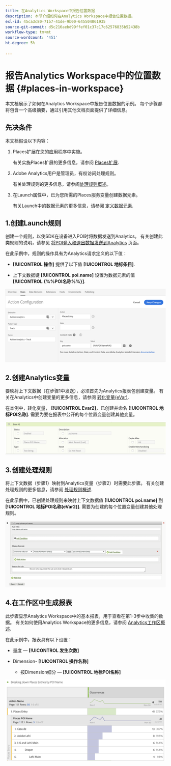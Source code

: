 ```yaml
---
title: 在Analytics Workspace中报告位置数据
description: 本节介绍如何在Analytics Workspace中报告位置数据。
exl-id: 45ca3c80-71b7-41de-9b00-645504061935
source-git-commit: d5c216aebd99ffef01c37c17c62576835b52438b
workflow-type: tm+mt
source-wordcount: '451'
ht-degree: 5%

---
```


# 报告Analytics Workspace中的位置数据 {#places-in-workspace}

本文档展示了如何在Analytics Workspace中报告位置数据的示例。 每个步骤都将包含一个高级摘要，通过引用其他文档页面提供了详细信息。

## 先决条件

本文档假设以下内容：

1. Places扩展在您的应用程序中实施。

   有关实施Places扩展的更多信息，请参阅 [Places扩展](/help/places-ext-aep-sdks/places-extension/places-extension.md).

1. Adobe Analytics用户是管理员，有权访问处理规则。

   有关处理规则的更多信息，请参阅[处理规则概述](https://experienceleague.adobe.com/docs/analytics/admin/admin-tools/manage-report-suites/edit-report-suite/report-suite-general/c-processing-rules/processing-rules.html)。

1. 在Launch属性中，已为您所需的Places服务变量创建数据元素。

   有关Launch中的数据元素的更多信息，请参阅 [定义数据元素](/help/use-places-launch-workflow/define-data-elements.md).


## 1.创建Launch规则

创建一个规则，以使SDK在设备进入POI时将数据发送到Analytics。 有关创建此类规则的说明，请参见 [将POI登入和退出数据发送到Analytics](/help/use-places-with-other-solutions/places-adobe-analytics/use-places-adobe-analytics.md) 页面。

在此示例中，规则的操作具有为Analytics请求定义的以下值：

* **[!UICONTROL 操作]** 提供了以下值 **[!UICONTROL 地标条目]**.

* 上下文数据键 **[!UICONTROL poi.name]** 设置为数据元素的值 **[!UICONTROL {%%POI名称%%}]**.

![&quot;设置操作&quot;](/help/assets/pt-setAction.png)

## 2.创建Analytics变量

要映射上下文数据（在步骤1中发送），必须首先为Analytics报表包创建变量。 有关在Analytics中创建变量的更多信息，请参阅 [转化变量(eVar)](https://experienceleague.adobe.com/docs/analytics/implementation/vars/page-vars/evar.html?lang=zh-Hans).

在本例中，转化变量， **[!UICONTROL Evar2]**，已创建并命名 **[!UICONTROL 地标POI名称]**. 需要为要在报表中公开的每个位置变量创建其他变量。

![&quot;创建analytics变量&quot;](/help/assets/aa-evar.png)

## 3.创建处理规则

将上下文数据（步骤1）映射到Analytics变量（步骤2）时需要此步骤。 有关创建处理规则的更多信息，请参阅 [处理规则概述](https://experienceleague.adobe.com/docs/analytics/admin/admin-tools/manage-report-suites/edit-report-suite/report-suite-general/c-processing-rules/processing-rules.html).

在此示例中，已创建处理规则来映射上下文数据值 **[!UICONTROL poi.name]** 到 **[!UICONTROL 地标POI名称(eVar2)]**. 需要为创建的每个位置变量创建其他处理规则。

![&quot;创建处理规则&quot;](/help/assets/aa-processing-rule.png)

## 4.在工作区中生成报表

此步骤显示Analytics Workspace中的基本报表，用于查看在第1-3步中收集的数据。 有关如何使用Analytics Workspace的更多信息，请参阅 [Analytics工作区概述](https://experienceleague.adobe.com/docs/analytics/analyze/analysis-workspace/home.html).

在此示例中，报表具有以下设置：

* 量度 —  **[!UICONTROL 发生次数]**

* Dimension- **[!UICONTROL 操作名称]**

   * 按Dimension细分 —  **[!UICONTROL 地标POI名称]**

![&quot;在工作区中创建报告&quot;](/help/assets/aa-workspace.png)
